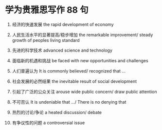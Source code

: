 # 学为贵雅思写作 88 句

1. 经济的快速发展
   the rapid development of economy

2. 人民生活水平的显著提高/稳步增加
   the remarkable improvement/ steady growth of peoples living standard

3. 先进的科学技术
   advanced science and technology

4. 面临新的机遇和挑战
   be faced with new opportunities and challenges

5. 人们普遍认为
   It is commonly believed/ recognized that ...

6. 社会发展的必然结果
   the inevitable result of social development

7. 引起了广泛的公众关注
   arouse wide public concern/ draw public attention

8. 不可否认
   It is undeniable that .../ There is no denying that

9. 热烈的讨论/争论
   a heated discussion/ debate

10. 有争议性的问题
    a controversial issue
